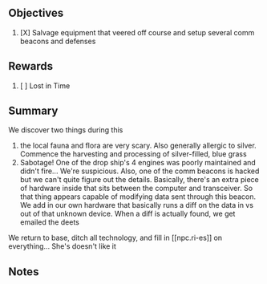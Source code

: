 
## Objectives
1. [X] Salvage equipment that veered off course and setup several comm beacons and defenses

## Rewards
1. [ ] Lost in Time

## Summary

We discover two things during this
1. the local fauna and flora are very scary. Also generally allergic to silver. Commence the harvesting and processing of silver-filled, blue grass
2. Sabotage! One of the drop ship's 4 engines was poorly maintained and didn't fire... We're suspicious. Also, one of the comm beacons is hacked but we can't quite figure out the details. Basically, there's an extra piece of hardware inside that sits between the computer and transceiver. So that thing appears capable of modifying data sent through this beacon. We add in our own hardware that basically runs a diff on the data in vs out of that unknown device. When a diff is actually found, we get emailed the deets

We return to base, ditch all technology, and fill in [[npc.ri-es]] on everything... She's doesn't like it

## Notes
